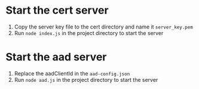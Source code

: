 # Start the cert server
1. Copy the server key file to the cert directory and name it `server_key.pem`
1. Run `node index.js` in the project directory to start the server

# Start the aad server
1. Replace the aadClientId in the `aad-config.json`
1. Run `node aad.js` in the project directory to start the server